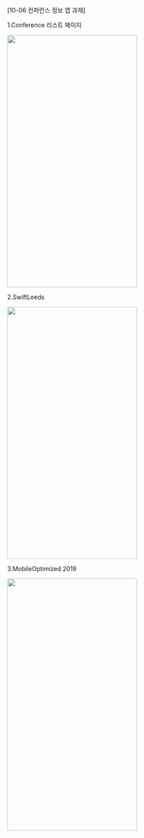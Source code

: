 [10-06 컨퍼런스 정보 앱 과제]


1.Conference 리스트 페이지


<img src="https://user-images.githubusercontent.com/90822634/136098387-12c49e9e-c8de-4287-be63-cecd96104b9c.png"  width="300" height="580"/>


2.SwiftLeeds


<img src="https://user-images.githubusercontent.com/90822634/136098407-8ddf6156-86d1-4171-ae87-066dc8412e7c.png"  width="300" height="580"/>


3.MobileOptimized 2019


<img src="https://user-images.githubusercontent.com/90822634/136098410-79dc0d2a-a95d-47ec-becb-2d42f8273524.png"  width="300" height="580"/>

